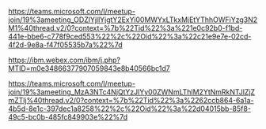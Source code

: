 
https://teams.microsoft.com/l/meetup-join/19%3ameeting_ODZlYjllYjgtY2ExYi00MWYxLTkxMjEtYThhOWFiYzg3N2M1%40thread.v2/0?context=%7b%22Tid%22%3a%221e0c92b0-f1bd-441e-bbe6-c778f9ced553%22%2c%22Oid%22%3a%22c21e9e7e-02cd-4f2d-9e8a-f47f05535b7a%22%7d


https://ibm.webex.com/ibm/j.php?MTID=m0e34866377907059843e8b40566bc1d7

https://teams.microsoft.com/l/meetup-join/19%3ameeting_MzA3NTc4NjQtYzJlYy00ZWNmLThlM2YtNmRkNTJlZjZmZTlj%40thread.v2/0?context=%7b%22Tid%22%3a%2262ccb864-6a1a-4b5d-8e1c-397dec1a8258%22%2c%22Oid%22%3a%22d04015bb-85f8-49c5-bc0b-485fc849903e%22%7d
